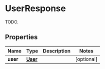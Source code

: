 

# UserResponse

TODO.
## Properties

Name | Type | Description | Notes
------------ | ------------- | ------------- | -------------
**user** | [**User**](User.md) |  |  [optional]



